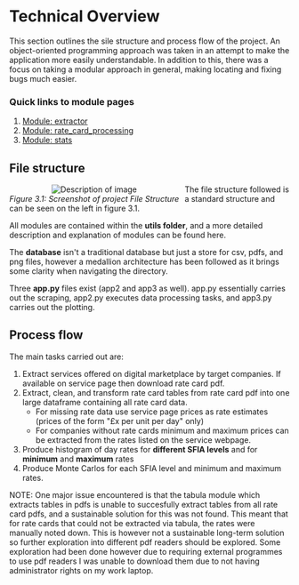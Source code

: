 # Technical Overview

This section outlines the sile structure and process flow of the project. An object-oriented programming approach was taken in an attempt to make the application more easily understandable. In addition to this, there was a focus on taking a modular approach in general, making locating and fixing bugs much easier. 

### Quick links to module pages

1. [Module: extractor](extractor.md)
2. [Module: rate_card_processing](rate_card_processing.md)
2. [Module: stats](stats.md)

## File structure

<div style="float: left; margin-right: 10px; text-align: center;">
  <img src="/images/project_file_structure.png" alt="Description of image">
  <div style="font-style: italic;">Figure 3.1: Screenshot of project File Structure</div>
</div>
<p>
The file structure followed is a standard structure and can be seen on the left in figure 3.1.  
</p>

<p>
  All modules are contained within the <b>utils folder</b>, and a more detailed description and explanation of modules can be found here.  
</p>
<p>
  The <b>database</b> isn't a traditional database but just a store for csv, pdfs, and png files, however a medallion architecture has been followed as it brings some clarity when navigating the directory.  
</p>
<p>
  Three <b>app.py</b> files exist (app2 and app3 as well). app.py essentially carries out the scraping, app2.py executes data processing tasks, and app3.py carries out the plotting. 
</p>



## Process flow

The main tasks carried out are:

1. Extract services offered on digital marketplace by target companies. If available on service page then download rate card pdf.
2. Extract, clean, and transform rate card tables from rate card pdf into one large dataframe containing all rate card data.
    - For missing rate data use service page prices as rate estimates (prices of the form "£x per unit per day" only) 
    - For companies without rate cards minimum and maximum prices can be extracted from the rates listed on the service webpage.
3. Produce histogram of day rates for **different SFIA levels** and for **minimum** and **maximum** rates
4. Produce Monte Carlos for each SFIA level and minimum and maximum rates.

NOTE: One major issue encountered is that the tabula module which extracts tables in pdfs is unable to succesfully extract tables from all rate card pdfs, and a sustainable solution for this was not found. This meant that for rate cards that could not be extracted via tabula, the rates were manually noted down. This is however not a sustainable long-term solution so further exploration into different pdf readers should be explored. Some exploration had been done however due to requiring external programmes to use pdf readers I was unable to download them due to not having administrator rights on my work laptop. 

